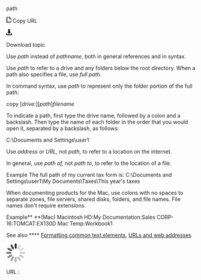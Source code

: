 # 

path

![Copy URL](media/path/Copy.png)
Copy URL

![Download](media/path/Download.png)

Download topic

Use *path* instead of *pathname*, both in general references and in syntax. 

Use *path* to refer to a drive and any folders below the root directory. When a path also specifies a file, use *full path*.

In command syntax, use *path* to represent only the folder portion of the full path:

copy \[*drive:*\]\[*path*\]*filename*

To
indicate a path, first type the drive name, followed by a colon and a
backslash. Then type the name of each folder in the order that you would
open it, separated by a backslash, as follows:

C:\\Documents and Settings\\user1

Use *address* or *URL,* not *path,* to refer to a location on the internet.

In general, use *path of,* not *path to*, to refer to the location of a file.

Example
The full path of my current tax form is:
C:\\Documents and Settings\\user1\\My Documents\\Taxes\\This year's taxes

When
documenting products for the Mac, use colons with no spaces to
separate zones, file servers, shared disks, folders, and file
names. File names don't require extensions.

Example**
**(Mac) Macintosh HD:My Documentation:Sales CORP-16:TOMCAT:EX130D Mac Temp:Workbook1

See also **** [Formatting common text elements](https://worldready.cloudapp.net/Styleguide/Read?id=2700&topicid=36402), [URLs and web addresses](https://worldready.cloudapp.net/Styleguide/Read?id=2700&topicid=34905)

![In progress](media/path/activity-large.gif)

URL :
